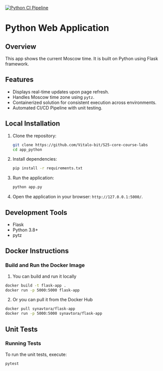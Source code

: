 [![Python CI Pipeline](https://github.com/Vitalo-bit/S25-core-course-labs/actions/workflows/ci.yml/badge.svg?branch=lab3)](https://github.com/Vitalo-bit/S25-core-course-labs/actions/workflows/ci.yml)
# Python Web Application

## Overview
This app shows the current Moscow time. It is built on Python using Flask framework.

## Features
- Displays real-time updates upon page refresh.
- Handles Moscow time zone using `pytz`.
- Containerized solution for consistent execution across environments.
- Automated CI/CD Pipeline with unit testing.

## Local Installation
1. Clone the repository:
   ```bash
   git clone https://github.com/Vitalo-bit/S25-core-course-labs
   cd app_python
   ```
2. Install dependencies:
   ```bash
   pip install -r requirements.txt
   ```
3. Run the application:
   ```bash
   python app.py
   ```
4. Open the application in your browser: `http://127.0.0.1:5000/`.

## Development Tools
- Flask
- Python 3.8+
- pytz

## Docker Instructions

### Build and Run the Docker Image
1. You can build and run it locally
```bash
docker build -t flask-app .
docker run -p 5000:5000 flask-app
```
2. Or you can pull it from the Docker Hub
```bash
docker pull synavtora/flask-app
docker run -p 5000:5000 synavtora/flask-app
```

## Unit Tests

### Running Tests
To run the unit tests, execute:
```bash
pytest
